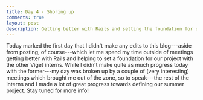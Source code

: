 ```yaml
---
title: Day 4 - Shoring up
comments: true
layout: post
description: Getting better with Rails and setting the foundation for our project with the other interns.
---
```


Today marked the first day that I didn't make any edits to this blog---aside from posting, of course---which let me spend my time outside of meetings getting better with Rails and helping to set a foundation for our project with the other Viget interns. While I didn't make quite as much progress today with the former---my day was broken up by a couple of (very interesting) meetings which brought me out of the zone, so to speak---the rest of the interns and I made a lot of great progress towards defining our summer project. Stay tuned for more info!
